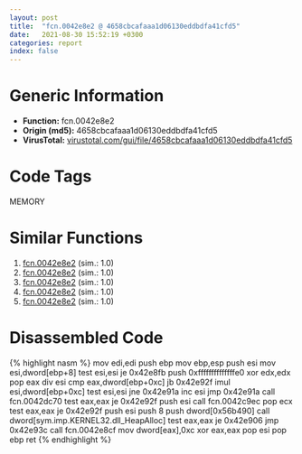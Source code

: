 ```yaml
---
layout: post
title:  "fcn.0042e8e2 @ 4658cbcafaaa1d06130eddbdfa41cfd5"
date:   2021-08-30 15:52:19 +0300
categories: report
index: false
---
```


# Generic Information
- **Function:** fcn.0042e8e2
- **Origin (md5):** 4658cbcafaaa1d06130eddbdfa41cfd5
- **VirusTotal:** [virustotal.com/gui/file/4658cbcafaaa1d06130eddbdfa41cfd5][virustotal_ref]

# Code Tags
<span class="tag" id="MEMORY">MEMORY</span>


# Similar Functions

1. [fcn.0042e8e2][similar_1_ref] (sim.: 1.0)
2. [fcn.0042e8e2][similar_2_ref] (sim.: 1.0)
3. [fcn.0042e8e2][similar_3_ref] (sim.: 1.0)
4. [fcn.0042e8e2][similar_4_ref] (sim.: 1.0)
5. [fcn.0042e8e2][similar_5_ref] (sim.: 1.0)


# Disassembled Code

{% highlight nasm %}
mov edi,edi
push ebp
mov ebp,esp
push esi
mov esi,dword[ebp+8]
test esi,esi
je 0x42e8fb
push 0xffffffffffffffe0
xor edx,edx
pop eax
div esi
cmp eax,dword[ebp+0xc]
jb 0x42e92f
imul esi,dword[ebp+0xc]
test esi,esi
jne 0x42e91a
inc esi
jmp 0x42e91a
call fcn.0042dc70
test eax,eax
je 0x42e92f
push esi
call fcn.0042c9ec
pop ecx
test eax,eax
je 0x42e92f
push esi
push 8
push dword[0x56b490]
call dword[sym.imp.KERNEL32.dll_HeapAlloc]
test eax,eax
je 0x42e906
jmp 0x42e93c
call fcn.0042e8cf
mov dword[eax],0xc
xor eax,eax
pop esi
pop ebp
ret 
{% endhighlight %}


[similar_1_ref]: /report/fcn.0042e8e2@d50bcea10641ce5b9a5d746273df8a0a
[similar_2_ref]: /report/fcn.0042e8e2@6f3df46d1fce76523268c99d7ef5bd6a
[similar_3_ref]: /report/fcn.0042e8e2@b087b9611605c28cc2f86356efd33bcb
[similar_4_ref]: /report/fcn.0042e8e2@38d41d729f8f30faf0dd96f0c7acba4b
[similar_5_ref]: /report/fcn.0042e8e2@60b56bcd9822c2761bd5abef67177c49
[virustotal_ref]: https://www.virustotal.com/gui/file/4658cbcafaaa1d06130eddbdfa41cfd5